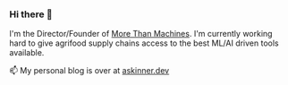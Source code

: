 ### Hi there 👋

I'm the Director/Founder of [More Than Machines](http://www.morethanmachines.com). I'm currently working hard to give agrifood supply chains access to the best ML/AI driven tools available.

📫 My personal blog is over at [askinner.dev](https://askinner.dev)

<!--
**andrewdotcom/andrewdotcom** is a ✨ _special_ ✨ repository because its `README.md` (this file) appears on your GitHub profile.

Here are some ideas to get you started:

- 🔭 I’m currently working on ...
- 🌱 I’m currently learning ...
- 👯 I’m looking to collaborate on ...
- 🤔 I’m looking for help with ...
- 💬 Ask me about ...
- 📫 How to reach me: ...
- 😄 Pronouns: ...
- ⚡ Fun fact: ...
-->
